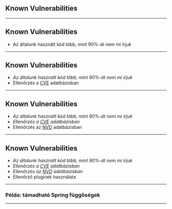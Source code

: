 
## Known Vulnerabilities

---

## Known Vulnerabilities

- Az általunk használt kód több, mint 90%-át nem mi írjuk

---

## Known Vulnerabilities

- *Az általunk használt kód több, mint 90%-át nem mi írjuk*
- Ellenőrzés a [CVE](https://cve.mitre.org/) adatbázisban

---

## Known Vulnerabilities

- *Az általunk használt kód több, mint 90%-át nem mi írjuk*
- *Ellenőrzés a [CVE](https://cve.mitre.org/) adatbázisban*
- Ellenőrzés az [NVD](https://nvd.nist.gov/) adatbázisban

---

## Known Vulnerabilities

- *Az általunk használt kód több, mint 90%-át nem mi írjuk*
- *Ellenőrzés a [CVE](https://cve.mitre.org/) adatbázisban*
- *Ellenőrzés az [NVD](https://nvd.nist.gov/) adatbázisban*
- Ellenőrző pluginek használata

---

### Példa: támadható Spring függőségek

---